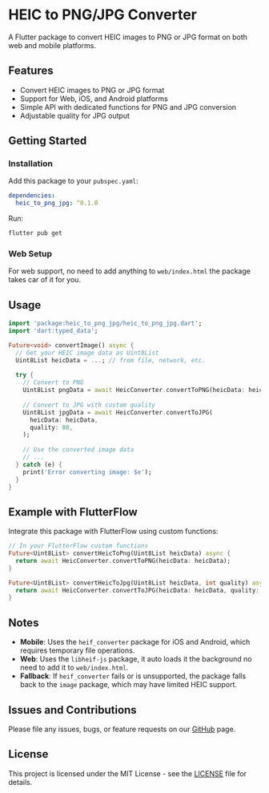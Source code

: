 # HEIC to PNG/JPG Converter

A Flutter package to convert HEIC images to PNG or JPG format on both web and mobile platforms.

## Features

- Convert HEIC images to PNG or JPG format
- Support for Web, iOS, and Android platforms
- Simple API with dedicated functions for PNG and JPG conversion
- Adjustable quality for JPG output

## Getting Started

### Installation

Add this package to your `pubspec.yaml`:

```yaml
dependencies:
  heic_to_png_jpg: ^0.1.0
```

Run:

```bash
flutter pub get
```

### Web Setup

For web support, no need to add anything to `web/index.html` the package takes car of it for you.

## Usage

```dart
import 'package:heic_to_png_jpg/heic_to_png_jpg.dart';
import 'dart:typed_data';

Future<void> convertImage() async {
  // Get your HEIC image data as Uint8List
  Uint8List heicData = ...; // from file, network, etc.
  
  try {
    // Convert to PNG
    Uint8List pngData = await HeicConverter.convertToPNG(heicData: heicData);
    
    // Convert to JPG with custom quality
    Uint8List jpgData = await HeicConverter.convertToJPG(
      heicData: heicData,
      quality: 80,
    );
    
    // Use the converted image data
    // ...
  } catch (e) {
    print('Error converting image: $e');
  }
}
```

## Example with FlutterFlow

Integrate this package with FlutterFlow using custom functions:

```dart
// In your FlutterFlow custom functions
Future<Uint8List> convertHeicToPng(Uint8List heicData) async {
  return await HeicConverter.convertToPNG(heicData: heicData);
}

Future<Uint8List> convertHeicToJpg(Uint8List heicData, int quality) async {
  return await HeicConverter.convertToJPG(heicData: heicData, quality: quality);
}
```

## Notes

- **Mobile**: Uses the `heif_converter` package for iOS and Android, which requires temporary file operations.
- **Web**: Uses the `libheif-js` package, it auto loads it the background no need to add it to `web/index.html`. 
- **Fallback**: If `heif_converter` fails or is unsupported, the package falls back to the `image` package, which may have limited HEIC support.

## Issues and Contributions

Please file any issues, bugs, or feature requests on our [GitHub](https://github.com/utanium/heic_to_png_jpg) page.

## License

This project is licensed under the MIT License - see the [LICENSE](LICENSE) file for details.